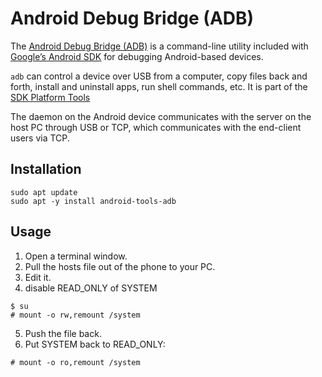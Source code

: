 # Android Debug Bridge (ADB)

The [Android Debug Bridge (ADB)](https://developer.android.com/studio/command-line/adb) is a command-line utility included with [Google’s Android SDK](android-sdk.md) for debugging Android-based devices. 

`adb` can control a device over USB from a computer, copy files back and forth, install and uninstall apps, run shell commands, etc. It is part of the [SDK Platform Tools](https://developer.android.com/studio/releases/platform-tools)

The daemon on the Android device communicates with the server on the host PC through USB or TCP, which communicates with the end-client users via TCP.

## Installation

    sudo apt update
    sudo apt -y install android-tools-adb

## Usage

1. Open a terminal window.
2. Pull the hosts file out of the phone to your PC.
3. Edit it.
4. disable READ_ONLY of SYSTEM

```text
$ su
# mount -o rw,remount /system
```

5. Push the file back.
6. Put SYSTEM back to READ_ONLY: 

```text
# mount -o ro,remount /system
```
